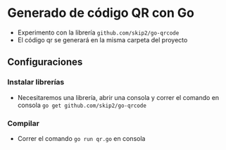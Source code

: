 # Generado de código QR con Go
- Experimento con la librería `github.com/skip2/go-qrcode`
- El código qr se generará en la misma carpeta del proyecto

## Configuraciones 

### Instalar librerías
- Necesitaremos una librería, abrir una consola y correr el comando en consola `go get github.com/skip2/go-qrcode`

### Compilar
- Correr el comando `go run qr.go` en consola


